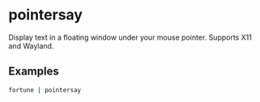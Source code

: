 # pointersay

Display text in a floating window under your mouse pointer. Supports X11 and Wayland.

## Examples

```sh
fortune | pointersay
```
